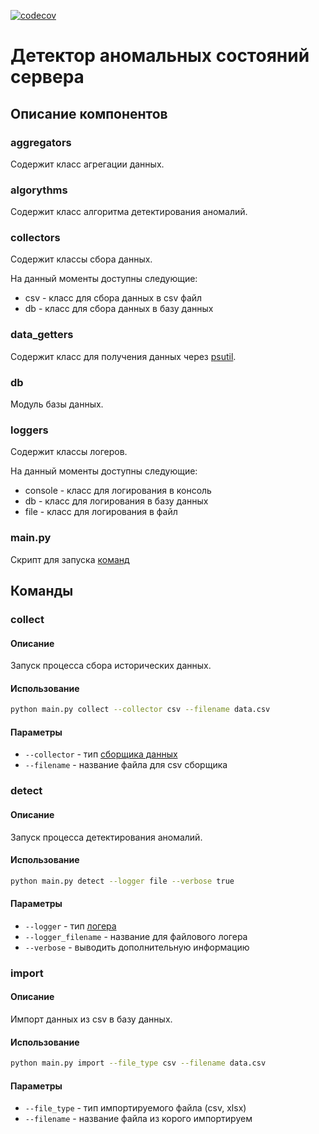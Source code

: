[![codecov](https://codecov.io/gh/dev-petrov/process_analyser/branch/master/graph/badge.svg?token=CQM9I7ASTH)](https://codecov.io/gh/dev-petrov/process_analyser)

# Детектор аномальных состояний сервера

## Описание компонентов

### aggregators
Содержит класс агрегации данных.

### algorythms
Содержит класс алгоритма детектирования аномалий.

### collectors
Cодержит классы сбора данных.

На данный моменты доступны следующие:
- csv - класс для сбора данных в csv файл
- db - класс для сбора данных в базу данных

### data_getters
Содержит класс для получения данных через [psutil](https://psutil.readthedocs.io).

### db
Модуль базы данных.

### loggers
Содержит классы логеров.

На данный моменты доступны следующие:
- console - класс для логирования в консоль
- db - класс для логирования в базу данных
- file - класс для логирования в файл

### main.py

Скрипт для запуска [команд](#команды)

## Команды

### collect

#### Описание

Запуск процесса сбора исторических данных.

#### Использование

```bash
python main.py collect --collector csv --filename data.csv
```

#### Параметры

- `--collector` - тип [сборщика данных](#collectors)
- `--filename` - название файла для csv сборщика

### detect

#### Описание

Запуск процесса детектирования аномалий.

#### Использование
```bash
python main.py detect --logger file --verbose true
```

#### Параметры

- `--logger` - тип [логера](#loggers)
- `--logger_filename` - название для файлового логера
- `--verbose` - выводить дополнительную информацию

### import

#### Описание

Импорт данных из csv в базу данных.

#### Использование

```bash
python main.py import --file_type csv --filename data.csv
```

#### Параметры

- `--file_type` - тип импортируемого файла (csv, xlsx)
- `--filename` - название файла из корого импортируем
